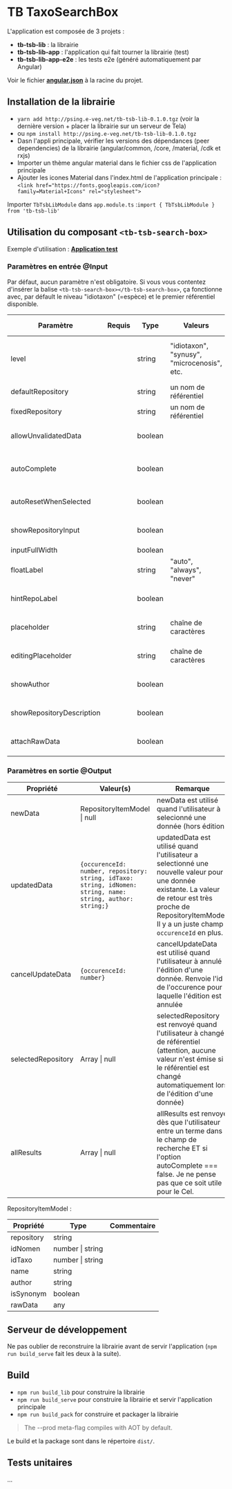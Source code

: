 
# TB TaxoSearchBox

L'application est composée de 3 projets :

- **tb-tsb-lib** : la librairie
- **tb-tsb-lib-app** : l'application qui fait tourner la librairie (test)
- **tb-tsb-lib-app-e2e** : les tests e2e (généré automatiquement par Angular)



Voir le fichier [**angular.json**](https://github.com/steph-del/tb-tsb-lib/blob/master/angular.json) à la racine du projet.

## Installation de la librairie

- `yarn add http://psing.e-veg.net/tb-tsb-lib-0.1.0.tgz` (voir la dernière version + placer la librairie sur un serveur de Tela)
- ou `npm install http://psing.e-veg.net/tb-tsb-lib-0.1.0.tgz`
- Dasn l'appli principale, vérifier les versions des dépendances (peer dependencies) de la librairie (angular/common, /core, /material, /cdk et rxjs)
- Importer un thème angular material dans le fichier css de l'application principale
- Ajouter les icones Material dans l'index.html de l'application principale :
`<link href="https://fonts.googleapis.com/icon?family=Material+Icons" rel="stylesheet">`

Importer `TbTsbLibModule` dans `app.module.ts` :`import { TbTsbLibModule } from 'tb-tsb-lib'`

## Utilisation du composant `<tb-tsb-search-box>`

Exemple d'utilisation :
[**Application test**](https://github.com/steph-del/tb-tsb-lib/tree/master/src/app/test-app)


### Paramètres en entrée @Input

Par défaut, aucun paramètre n'est obligatoire. Si vous vous contentez d'insérer la balise `<tb-tsb-search-box></tb-tsb-search-box>`, ça fonctionne avec, par défault le niveau "idiotaxon" (=espèce) et le premier référentiel disponible.


| Paramètre | Requis | Type     | Valeurs | Valeur par défaut | Description |
| ---       | ---    | ---      | ---     | ---               | ---         |
| level     |        | string   | "idiotaxon", "synusy", "microcenosis", etc. | "idiotaxon" | le niveau d'intégration. Pour le Cel, ce sera toujours 'idiotaxon' |
| defaultRepository |  | string | un nom de référentiel | Le premier accessible | référentiel à utiliser par défaut |
| fixedRepository |  | string | un nom de référentiel | - | forcer l'utilisation d'un référentiel |
| allowUnvalidatedData |  | boolean |  | true | autoriser la saisie d'une donnée hors référentiel |
| autoComplete |  | boolean |  | true | si `false`, pas d'autocomplétion, le module renvoie tous les résultats |
| autoResetWhenSelected |  | boolean |  |  | remet l'input de saisie à zéro après la saisie |
| showRepositoryInput |  | boolean |  | true | affiche le sélecteur de référentiels |
| inputFullWidth |  | boolean |  | true | `width="100%"` |
| floatLabel |  | string | "auto", "always", "never" | "auto" | c'est un paramètre de l'input Material |
| hintRepoLabel |  | boolean |  | true | c'est un paramètre de l'input Material |
| placeholder |  | string | chaîne de caractères | - | pour modifier le placeholder par défaut |
| editingPlaceholder |  | string | chaîne de caractères | 'Modifier une donnée' | placeholder lors de l'édition d'une donnée |
| showAuthor |  | boolean |  | true | affiche les autorités dans l'autocomplete |
| showRepositoryDescription |  | boolean |  | false | affiche la description du référentiel |
| attachRawData |  | boolean |  | false | ajoute l'objet rawData à la réponse |

### Paramètres en sortie @Output

| Propriété          | Valeur(s)                     | Remarque |
| ---                | ---                           | ---         |
| newData       | RepositoryItemModel \| null   | newData est utilisé quand l'utilisateur à selecionné une donnée (hors édition) |
| updatedData        | `{occurenceId: number, repository: string, idTaxo: string, idNomen: string, name: string, author: string;}` | updatedData est utilisé quand l'utilisateur a selectionné une nouvelle valeur pour une donnée existante. La valeur de retour est très proche de RepositoryItemModel. Il y a un juste champ `occurenceId` en plus. |
| cancelUpdateData   | `{occurenceId: number}` | cancelUpdateData est utilisé quand l'utilisateur à annulé l'édition d'une donnée. Renvoie l'id de l'occurence pour laquelle l'édition est annulée |
| selectedRepository | Array<RepositoryItemModel> \| null | selectedRepository est renvoyé quand l'utilisateur à changé de référentiel (attention, aucune valeur n'est émise si le référentiel est changé automatiquement lors de l'édition d'une donnée) |
| allResults         | Array<RepositoryItemModel> \| null | allResults est renvoyé dès que l'utilisateur entre un terme dans le champ de recherche ET si l'option autoComplete === false. Je ne pense pas que ce soit utile pour le Cel. |


RepositoryItemModel :

| Propriété   | Type             | Commentaire |
| ---         | ---              | ---         |
| repository  | string |
| idNomen     | number \| string
| idTaxo      | number \| string
| name        | string
| author      | string
| isSynonym   | boolean
| rawData     | any

## Serveur de développement

Ne pas oublier de reconstruire la librairie avant de servir l'application (`npm run build_serve` fait les deux à la suite).

## Build
-  `npm run build_lib` pour construire la librairie
-  `npm run build_serve` pour construire la librairie et servir l'application principale
-  `npm run build_pack` for construire et packager la librairie


> The --prod meta-flag compiles with AOT by default.


Le build et la package sont dans le répertoire `dist/`.

## Tests unitaires
...

